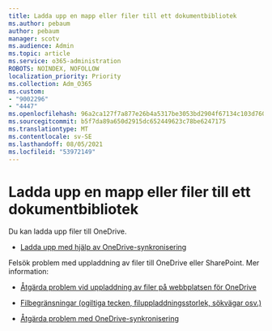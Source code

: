 ```yaml
---
title: Ladda upp en mapp eller filer till ett dokumentbibliotek
ms.author: pebaum
author: pebaum
manager: scotv
ms.audience: Admin
ms.topic: article
ms.service: o365-administration
ROBOTS: NOINDEX, NOFOLLOW
localization_priority: Priority
ms.collection: Adm_O365
ms.custom:
- "9002296"
- "4447"
ms.openlocfilehash: 96a2ca127f7a877e26b4a5317be3053bd2904f67134c103d760823d73f3b5570
ms.sourcegitcommit: b5f7da89a650d2915dc652449623c78be6247175
ms.translationtype: MT
ms.contentlocale: sv-SE
ms.lasthandoff: 08/05/2021
ms.locfileid: "53972149"
---
```

# <a name="upload-a-folder-or-files-to-a-document-library"></a>Ladda upp en mapp eller filer till ett dokumentbibliotek

Du kan ladda upp filer till OneDrive.

- [Ladda upp med hjälp av OneDrive-synkronisering](https://support.office.com/article/sync-files-with-onedrive-in-windows-615391c4-2bd3-4aae-a42a-858262e42a49)

Felsök problem med uppladdning av filer till OneDrive eller SharePoint. Mer information:

- [Åtgärda problem vid uppladdning av filer på webbplatsen för OneDrive](https://support.office.com/article/Fix-problems-uploading-files-on-the-OneDrive-website-9afcc4a0-e344-4bc9-9c9d-59d3e802247e)

- [Filbegränsningar (ogiltiga tecken, filuppladdningsstorlek, sökvägar osv.)](https://support.office.com/article/invalid-file-names-and-file-types-in-onedrive-onedrive-for-business-and-sharepoint-64883a5d-228e-48f5-b3d2-eb39e07630fa)

- [Åtgärda problem med OneDrive-synkronisering](https://support.office.com/article/Fix-OneDrive-sync-problems-83ab0d8a-8400-45b0-8dcf-dc8aa8a6bcf8)
